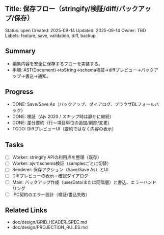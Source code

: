 ## Title: 保存フロー（stringify/検証/diff/バックアップ/保存）

Status: open
Created: 2025-09-14
Updated: 2025-09-14
Owner: TBD
Labels: feature, save, validation, diff, backup

## Summary
- 編集内容を安全に保存するフローを実装する。
- 手順: AST(Document)→toString→schema検証→diffプレビュー→バックアップ→書込→通知。

## Progress
- DONE: Save/Save As（バックアップ、ダイアログ、ブラウザDLフォールバック）
- DONE: 検証（Ajv 2020 / スキップ時は静かに継続）
- DONE: 差分要約（行＝項目単位の追加/削除/変更）
- TODO: DiffプレビューUI（要約ではなく内容の表示）

## Tasks
- [ ] Worker: stringify APIの利用点を整理（既存）
- [ ] Worker: ajvでschema検証（samplesごとに切替）
- [ ] Renderer: 保存アクション（Save/Save As）とUI
- [ ] Diffプレビューの表示・確認ダイアログ
- [ ] Main: バックアップ作成（userData/または同階層）と書込、エラーハンドリング
- [ ] IPC契約のエラー設計（検証/書込失敗）

## Related Links
- doc/design/GRID_HEADER_SPEC.md
- doc/design/PROJECTION_RULES.md
